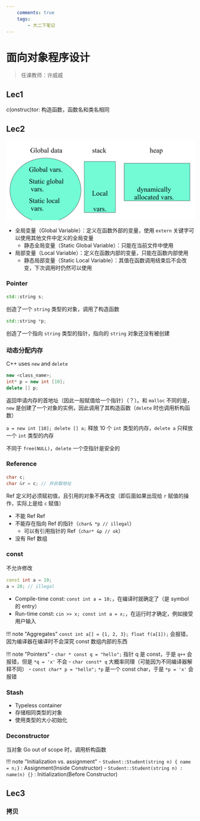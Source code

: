 ```yaml
---
    comments: true
    tags:
        - 大二下笔记
---
```


# 面向对象程序设计

> 任课教师：许威威

## Lec1

c(onstruc)tor: 构造函数，函数名和类名相同

## Lec2

![](./assets/oop1.png)

- 全局变量（Global Variable）：定义在函数外部的变量，使用 `extern` 关键字可以使用其他文件中定义的全局变量
    - 静态全局变量（Static Global Variable）：只能在当前文件中使用
- 局部变量（Local Variable）：定义在函数内部的变量，只能在函数内部使用
    - 静态局部变量（Static Local Variable）：其值在函数调用结束后不会改变，下次调用时仍然可以使用

### Pointer

```c++
std::string s;
```

创造了一个 `string` 类型的对象，调用了构造函数

```c++
std::string *p;
```

创造了一个指向 `string` 类型的指针，指向的 `string` 对象还没有被创建

### 动态分配内存

C++ uses `new` and `delete`

```c++
new <class_name>;
int* p = new int [10];
delete [] p;
```

返回申请内存的首地址（因此一般赋值给一个指针）（？）。和 `malloc` 不同的是，`new` 是创建了一个对象的实例，因此调用了其构造函数（`delete` 时也调用析构函数）

`a = new int [10]; delete [] a;` 释放 10 个 `int` 类型的内存，`delete a` 只释放一个 `int` 类型的内存

不同于 `free(NULL)`，`delete` 一个空指针是安全的

### Reference

```c++
char c;
char &r = c; // 并非取地址
```

Ref 定义时必须赋初值，且引用的对象不再改变（即后面如果出现给 `r` 赋值的操作，实际上是给 `c` 赋值）

- 不能 Ref Ref
- 不能存在指向 Ref 的指针（`char& *p // illegal`）
    - 可以有引用指针的 Ref（`char* &p // ok`）
- 没有 Ref 数组

### const

不允许修改

```c++
const int a = 10;
a = 20; // illegal
```

- Compile-time const: `const int a = 10;`，在编译时就确定了（是 symbol 的 entry）
- Run-time const: `cin >> x; const int a = x;`，在运行时才确定，例如接受用户输入

!!! note "Aggregates"
    `const int a[] = {1, 2, 3}; float f(a[1]);` 会报错，因为编译器在编译时不会深究 const 数组内部的东西


!!! note "Pointers"
    - `char * const q = "hello";` 指针 q 是 const，于是 `q++` 会报错，但是 `*q = 'x'` 不会
        - `char const* q` 大概率同理（可能因为不同编译器解释不同）
    - `const char* p = "hello";` `*p` 是一个 const char，于是 `*p = 'x'` 会报错

### Stash

- Typeless container
- 存储相同类型的对象
- 使用类型的大小初始化

### Deconstructor

当对象 Go out of scope 时，调用析构函数

!!! note "Initialization vs. assignment"
    - `Student::Student(string n) { name = n;}` : Assignment(Inside Constructor)
    - `Student::Student(string n) : name(n) {}` : Initialization(Before Constructor)

## Lec3

### 拷贝